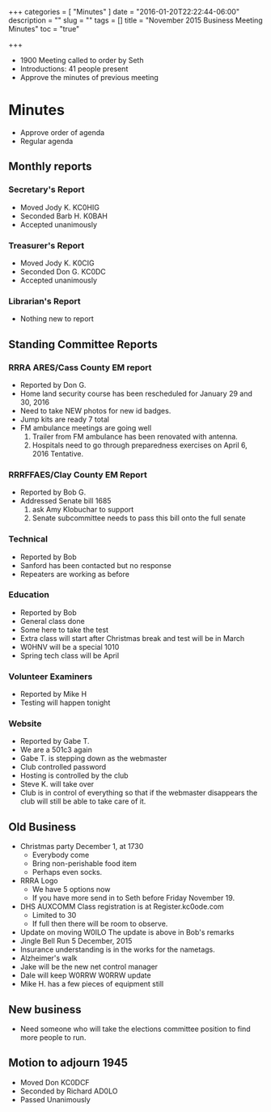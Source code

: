 +++
categories = [ "Minutes" ]
date = "2016-01-20T22:22:44-06:00"
description = ""
slug = ""
tags = []
title = "November 2015 Business Meeting Minutes"
toc = "true"

+++
* 1900 Meeting called to order by Seth
* Introductions: 41 people present<!--more-->
* Approve the minutes of previous meeting

# Minutes 

* Approve order of agenda
* Regular agenda

## Monthly reports

### Secretary's Report 
* Moved Jody K. KC0HIG
* Seconded Barb H. K0BAH
* Accepted unanimously 

### Treasurer's Report
* Moved Jody K. K0CIG
* Seconded Don G. KC0DC
* Accepted unanimously

### Librarian's Report
* Nothing new to report

## Standing Committee Reports

### RRRA ARES/Cass County EM report
* Reported by Don G.
* Home land security course has been rescheduled for January 29 and 30, 2016
* Need to take NEW photos for new id badges.  
* Jump kits are ready 7 total
* FM ambulance meetings are going well
    1. Trailer from FM ambulance has been renovated with antenna.  
    1. Hospitals need to go through preparedness exercises on April 6, 2016 Tentative.

### RRRFFAES/Clay County EM Report
* Reported by Bob G.
* Addressed Senate bill 1685 
    1. ask Amy Klobuchar to support
    2. Senate subcommittee needs to pass this bill onto the full senate

### Technical
* Reported by Bob
* Sanford has been contacted but no response
* Repeaters are working as before

### Education 
* Reported by Bob
* General class done
* Some here to take the test
* Extra class will start after Christmas break and test will be in March
* W0HNV will be a special 1010
* Spring tech class will be April 

### Volunteer Examiners 
* Reported by Mike H
* Testing will happen tonight

### Website
* Reported by Gabe T.
* We are a 501c3 again
* Gabe T. is stepping down as the webmaster
* Club controlled password
* Hosting is controlled by the club
* Steve K. will take over
* Club is in control of everything so that if the webmaster disappears the club will still be able to take care of it.  

## Old Business

* Christmas party December 1, at 1730 
    * Everybody come
    * Bring non-perishable food item
    * Perhaps even socks.
* RRRA Logo
    * We have 5 options now
    * If you have more send in to Seth before Friday November 19.
* DHS AUXCOMM Class registration is at Register.kc0ode.com
    * Limited to 30
    * If full then there will be room to observe.
* Update on moving W0ILO The update is above in Bob's remarks
* Jingle Bell Run 5 December, 2015
* Insurance understanding is in the works for the nametags.
* Alzheimer's walk 
* Jake will be the new net control manager
* Dale will keep W0RRW W0RRW update
* Mike H. has a few pieces of equipment still

## New business
* Need someone who will take the elections committee position to find more people to run.  

## Motion to adjourn 1945
* Moved Don KC0DCF 
* Seconded by Richard AD0LO
* Passed Unanimously 

